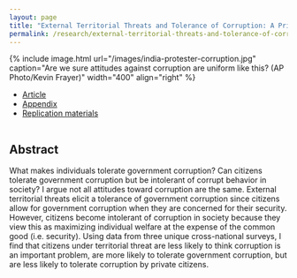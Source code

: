 ```yaml
---
layout: page
title: "External Territorial Threats and Tolerance of Corruption: A Private/Government Distinction"
permalink: /research/external-territorial-threats-and-tolerance-of-corruption-a-privategovernment-distinction/
---
```


{% include image.html url="/images/india-protester-corruption.jpg" caption="Are we sure attitudes against corruption are uniform like this? (AP Photo/Kevin Frayer)" width="400" align="right" %}

<!--## Article and Supporting Materials  --> 

- [Article](https://github.com/svmiller/territorial-threats-corruption-attitudes/blob/master/etttc.pdf)
- [Appendix](https://github.com/svmiller/territorial-threats-corruption-attitudes/blob/master/appendix/etttc-appendix.pdf)
- [Replication materials](https://github.com/svmiller/territorial-threats-corruption-attitudes/blob/master/appendix/etttc-appendix.pdf)

<hr style="clear:both;visibility: hidden;" />  

## Abstract

What makes individuals tolerate government corruption? Can citizens tolerate government corruption but be intolerant of corrupt behavior in society? I argue not all attitudes toward corruption are the same. External territorial threats elicit a tolerance of government corruption since citizens allow for government corruption when they are concerned for their security. However, citizens become intolerant of corruption in society because they view this as maximizing individual welfare at the expense of the common good (i.e. security). Using data from three unique cross-national surveys, I find that citizens under territorial threat are less likely to think corruption is an important problem, are more likely to tolerate government corruption, but are less likely to tolerate corruption by private citizens.